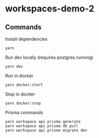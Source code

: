 # workspaces-demo-2

## Commands

Install dependencies

```
yarn
```

Run dev locally (requires postgres running)

```
yarn dev
```

Run in docker

```
yarn docker:start
```

Stop in docker

```
yarn docker:stop
```

Prisma commands

```
yarn workspace api prisma generate
yarn workspace api prisma db pull
yarn workspace api prisma migrate dev
```
